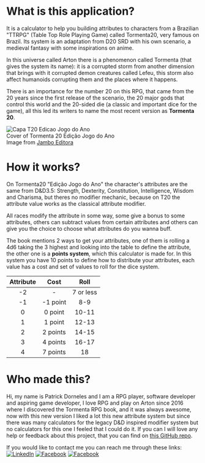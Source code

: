 # What is this application?

It is a calculator to help you building attributes to characters from
a Brazilian &quot;TTRPG&quot; (Table Top Role Playing Game)
called Tormenta20, very famous on Brazil.
Its system is an adaptation from D20 SRD with his 
own scenario, a medieval fantasy with some inspirations
on anime.

In this universe called Arton there is a phenomenon called 
Tormenta (that gives the system its name): it is 
a corrupted storm from another dimension that brings 
with it corrupted demon creatures called Lefeu, this storm
also affect humanoids corrupting them and the places where it happens.

There is an importance for the number 20 on this RPG, that
came from the 20 years since the first release of the scenario,
the 20 major gods that control this world and the 20-sided 
die (a classic and important dice for the game), all this led 
its writers to name the most recent version as **Tormenta 20**.

![Capa T20 Edicao Jogo do Ano](./assets/t20-basico-jogo-do-ano-removebg-preview.png)  
Cover of Tormenta 20 Edição Jogo do Ano  
Image from [Jambo Editora](https://jamboeditora.com.br/produto/tormenta20-edicao-jogo-do-ano/)

# How it works?

On Tormenta20 &quot;Edição Jogo do Ano&quot; the character&apos;s
attributes are the same from D&D3.5: Strength, Dexterity, Constitution,
Intelligence, Wisdom and Charisma, but theres no modifier mechanic, 
because on T20 the attribute value works as the classical 
attribute modifier.

All races modify the attribute in some way, some give a bonus to some attributes,
others can subtract values from certain attributes and others can give you
the choice to choose what attributes do you wanna buff.

The book mentions 2 ways to get your attributes, one of them is
rolling a 4d6 taking the 3 highest and looking into the table to
define the attribute, the other one is a **points system**,
which this calculator is made for. In this system you have 10
points to define how to distribute your attributes, each value
has a cost and set of values to roll for the dice system.

| Attribute | Cost | Roll |
|:---:|:---:|:---:|
| -2 | - | 7 or less |
| -1 | -1 point | 8-9 |
| 0 | 0 point | 10-11 |
| 1 | 1 point | 12-13 |
| 2 | 2 points | 14-15 |
| 3 | 4 points | 16-17 |
| 4 | 7 points | 18 |

# Who made this?
Hi, my name is Patrick Dorneles and I am a RPG player, software developer and aspiring
game developer, I love RPG and play on Arton since 2016 where I discovered the Tormenta RPG
book, and it was always awesome, now with this new version I liked a lot this new attribute
system but since there was many calculators for the legacy D&D inspired modifier system but
no calculators for this one I feeled that I could do it. If you can I will love any help or
feedback about this project, that you can find on [this GitHub repo](https://github.com/PatrickDorneles/T20AttributeCalculator).

If you would like to contact me you can reach me through these links:  
[![LinkedIn](https://img.shields.io/badge/-Linkedin-1467C3?style=for-the-badge&logo=Linkedin&logoColor=white)](https://www.linkedin.com/public-profile/in/patrick-dorneles-922632162/)
[![Facebook](https://img.shields.io/badge/-Facebook-1876F3?style=for-the-badge&logo=Facebook&logoColor=white)](https://www.facebook.com/people/Patrick-Dorneles/100072043064054/)
[![Facebook](https://img.shields.io/badge/-GitHub-333333?style=for-the-badge&logo=GitHub&logoColor=white)](https://github.com/PatrickDorneles)